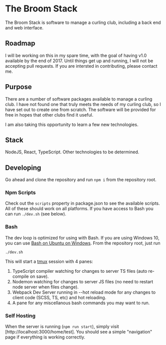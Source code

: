 # The Broom Stack
The Broom Stack is software to manage a curling club, including a back end and web interface.

## Roadmap
I will be working on this in my spare time, with the goal of having v1.0 available by the end of 2017. Until things get up and running, I will not be accepting pull requests. If you are intersted in contributing, please contact me.

## Purpose
There are a number of software packages available to manage a curling club. I have not found one that truly meets the needs of my curling club, so I have set out to create one from scratch. The software will be provided for free in hopes that other clubs find it useful.

I am also taking this opportunity to learn a few new technologies.

## Stack
NodeJS, React, TypeScript. Other technologies to be determined.

## Developing
Go ahead and clone the repository and run `npm i` from the repository root.

### Npm Scripts
Check out the `scripts` property in package.json to see the available scripts. All of these should work on all platforms. If you have access to Bash you can run `./dev.sh` (see below).

### Bash
The dev loop is optimized for using with Bash. If you are using Windows 10, you can use [Bash on Ubuntu on Windows](https://msdn.microsoft.com/en-us/commandline/wsl/about). From the repository root, just run

    ./dev.sh

This will start a [tmux](https://danielmiessler.com/study/tmux) session with 4 panes:

1. TypeScript compiler watching for changes to server TS files (auto re-compile on save).
2. Nodemon watching for changes to server JS files (no need to restart node server when files change).
3. Webpack Dev Server running in --hot reload mode for any changes to client code (SCSS, TS, etc) and hot reloading.
4. A pane for any miscellanous bash commands you may want to run.

### Self Hosting
When the server is running (`npm run start`), simply visit [http://localhost:3000/home/test]. You should see a simple "navigation" page if everything is working correctly.

